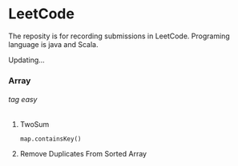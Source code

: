 # LeetCode
The reposity is for recording submissions in LeetCode. Programing language is java and Scala. 

Updating...

### Array

###### *tag easy*

1. TwoSum

   `map.containsKey()`

2. Remove Duplicates From Sorted Array

